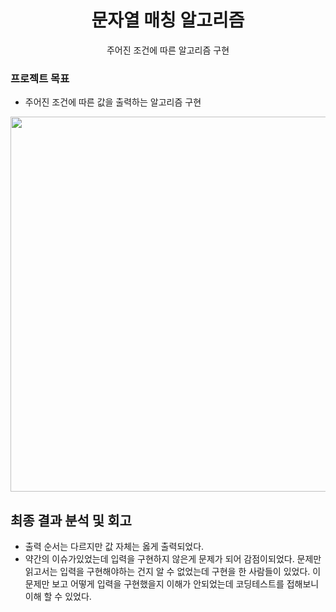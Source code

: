 
<div align="center">
  <h1> 문자열 매칭 알고리즘 </h1>
  주어진 조건에 따른 알고리즘 구현
 
  
</div> 

  ### 프로젝트 목표 
  - 주어진 조건에 따른 값을 출력하는 알고리즘 구현
  <img width="600" src="https://user-images.githubusercontent.com/86823305/162657385-07d7f5f9-3580-4f63-aa9f-52166d38edb7.png">
  <br>
   

  ## 최종 결과 분석 및 회고

  - 출력 순서는 다르지만 값 자체는 옳게 출력되었다.
  - 약간의 이슈가있었는데 입력을 구현하지 않은게 문제가 되어 감점이되었다. 문제만 읽고서는 입력을 구현해야하는 건지 알 수 없었는데 구현을 한 사람들이 있었다.
    이 문제만 보고 어떻게 입력을 구현했을지 이해가 안되었는데 코딩테스트를 접해보니 이해 할 수 있었다.
